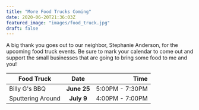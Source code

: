 ```yaml
---
title: "More Food Trucks Coming"
date: 2020-06-20T21:36:03Z
featured_image: "images/food_truck.jpg"
draft: false
---
```


A big thank you goes out to our neighbor, Stephanie Anderson, for the upcoming food truck events. Be sure to mark your calendar to come out and support the small businesses that are going to bring some food to me and you!

| Food Truck        | Date            | Time            |
| ----------------- |:---------------:| ---------------:|
| Billy G's BBQ     |   __June 25__   | 5:00PM - 7:30PM |
| Sputtering Around |   __July 9__    | 4:00PM - 7:00PM |
